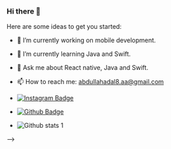 ### Hi there 👋

Here are some ideas to get you started:

- 🔭 I’m currently working on mobile development.
- 🌱 I’m currently learning Java and Swift.
- 💬 Ask me about React native, Java and Swift.
- 📫 How to reach me: abdullahadal8.aa@gmail.com
- [![Instagram Badge](https://img.shields.io/badge/-abdullahadall-C13584?style=flat-quare&labelColor=C13584&logo=instagram&logoColor=white&link=link)](link) 
- [![Github Badge](https://img.shields.io/badge/-XADAL-000?style=quare&labelColor=000&logo=Github&logoColor=white&link=link)](link) 

- ![Github stats 1](https://github-readme-stats.vercel.app/api?username=XADAL&show_icons=true&theme=gradient) 

-->
